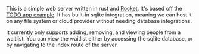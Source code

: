 This is a simple web server written in rust and [Rocket](https://rocket.rs/). It's based off the [TODO app example](https://github.com/rwf2/Rocket/blob/master/examples/todo/README.md).
It has built-in sqlite integration, meaning we can host it on any file system or cloud provider without needing database integrations.

It currently only supports adding, removing, and viewing people from a waitlist.
You can view the waitlist either by accessing the sqlite database, or by navigating to the index route of the server.
